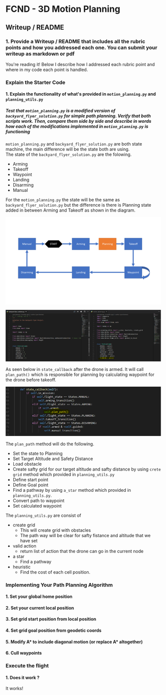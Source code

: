 # FCND - 3D Motion Planning

## Writeup / README

### 1. Provide a Writeup / README that includes all the rubric points and how you addressed each one.  You can submit your writeup as markdown or pdf

You're reading it! Below I describe how I addressed each rubric point and where in my code each point is handled.

### Explain the Starter Code

#### 1. Explain the functionality of what's provided in `motion_planning.py` and `planning_utils.py`

##### Test that `motion_planning.py` is a modified version of `backyard_flyer_solution.py` for simple path planning. Verify that both scripts work. Then, compare them side by side and describe in words how each of the modifications implemented in `motion_planning.py` is functioning

`motion_planning.py` and `backyard_flyer_solution.py` are both state machine, the main difference will be the state both are using.  
The state of the `backyard_flyer_solution.py` are the folowing.

- Arming
- Takeoff
- Waypoint
- Landing
- Disarming
- Manual

For the `motion_planning.py` the state will be the same as `backyard_flyer_solution.py` but the difference is there is Planning state added in between Arming and Takeoff as shown in the diagram.

![Diagram Image](./misc/diagram/diagram.png)

![Code Image](./misc/code/backyard_and_motion.PNG)

As seen below in `state_callback` after the drone is armed. It will call `plan_path()` which is responsible for planning by calculating waypoint for the drone before takeoff.

![Plan Pth](./misc/code/plan_path.PNG)

The `plan_path` method will do the following.

- Set the state to Planning
- Set Target Altitude and Safety Distance
- Load obstacle
- Create safty grid for our target altitude and safty distance by using `crete grid` method which provided in `planning_utils.py`
- Define start point
- Define Goal point
- Find a pathway by using `a_star` method which provided in `planning_utils.py`.
- Convert path to waypoint
- Set calculated waypoint

The `planning_utils.py` are consist of

- create grid
  - This will create grid with obstacles
  - The path way will be clear for safty fistance and altitude that we have set
- valid action
  - return list of action that the drone can go in the current node
- a star
  - Find a pathway
- heuristic
  - Find the cost of each cell position.

### Implementing Your Path Planning Algorithm

#### 1. Set your global home position

#### 2. Set your current local position

#### 3. Set grid start position from local position

#### 4. Set grid goal position from geodetic coords

#### 5. Modify A* to include diagonal motion (or replace A* altogether)

#### 6. Cull waypoints

### Execute the flight

#### 1. Does it work ?

It works!